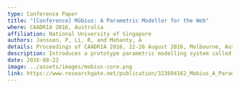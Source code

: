 ```yaml
---
type: Conference Paper
title: "[Conference] Möbius: A Parametric Modeller for the Web"
where: CAADRIA 2016, Australia
affiliation: National University of Singapore
authors: Janssen, P, Li, R, and Mohanty, A
details: Proceedings of CAADRIA 2016, 22-26 August 2016, Melbourne, Australia, pp. 157–166.
description: Introduces a prototype parametric modelling system called Mobius, that aims to overcome the limitations of existing visual programming systems. The proposed system integrates associative and imperative programming styles and supports iterative looping and higher order functions.
date: 2016-08-22
image: ../assets/images/mobius-core.png
link: https://www.researchgate.net/publication/323694162_Mobius_A_Parametric_Modeller_for_the_Web
---
```

